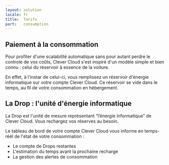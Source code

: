 ```yaml
---
layout: solution
locale: fr
title:  Tarifs
part:   consumption
---
```

<div id="part-pay-as-you-go" class="full-bg">
   <div class="container">
      <h2>Paiement à la consommation</h2>
      <div class="row">
         <div class="span5">
            <p>
               Pour profiter d'une scalabilité automatique sans pour autant perdre le controle de vos coûts, Clever Cloud s'est inspiré d'un modèle simple et bien connu&nbsp;: celui du réservoir à essence de la voiture.
            </p>
			<p>
               En effet, à l'instar de celui-ci, vous remplissez un réservoir d'énergie informatique sur votre compte Clever Cloud. Ce réservoir se vide dans le temps, au fil de votre consommation en hébergement.
            </p>
         </div>
		<div class="span5 offset2">
            <p>
            </p>
         </div>
      </div>
   </div>
</div>
<div id="part-drop" class="full-bg">
   <div class="container">
      <div class="row">
         <div class="span4 offset8">
            <h2>La Drop&nbsp;: l'unité d'énergie informatique </h2>
            <p>
			   La Drop est l'unité de mesure représentant “l’énergie&nbsp;informatique” de Clever Cloud. Vous rechargez vos réserves au besoin.
            </p>
			<p>
				Le tableau de bord de votre compte Clever Cloud vous informe en temps-réél de l'état de votre consommation&nbsp;:
			</p>
			<ul>
				<li>Le compte de Drops restantes</li>
				<li>L'estimation du temps avant la prochaine recharge</li>
				<li>La gestion des alertes de consommation</li>
			</ul>
         </div>
      </div>
   </div>
</div>
